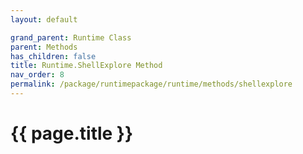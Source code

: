 ```yaml
---
layout: default

grand_parent: Runtime Class
parent: Methods
has_children: false
title: Runtime.ShellExplore Method
nav_order: 8
permalink: /package/runtimepackage/runtime/methods/shellexplore
---
```

# {{ page.title }}